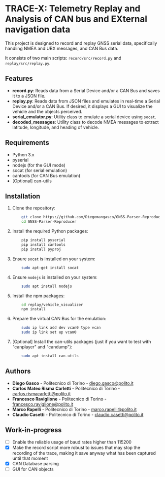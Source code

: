 # TRACE-X: Telemetry Replay and Analysis of CAN bus and EXternal navigation data

This project is designed to record and replay GNSS serial data, specifically handling NMEA and UBX messages, and CAN Bus data. 

It consists of two main scripts: `record/src/record.py` and `replay/src/replay.py`.

## Features

- **record.py**: Reads data from a Serial Device and/or a CAN Bus and saves it to a JSON file.
- **replay.py**: Reads data from JSON files and emulates in real-time a Serial Device and/or a CAN Bus. If desired, it displays a GUI to visualize the vehicle and the objects perceived.
- **serial_emulator.py**: Utility class to emulate a serial device using `socat`.
- **decoded_messages**: Utility class to decode NMEA messages to extract latitude, longitude, and heading of vehicle.

## Requirements

- Python 3.x
- pyserial
- nodejs (for the GUI mode)
- socat (for serial emulation)
- cantools (for CAN Bus emulation)
- [Optional] can-utils

## Installation

1. Clone the repository:
    ```sh
        git clone https://github.com/Diegomangasco/GNSS-Parser-Reproducer.git
        cd GNSS-Parser-Reproducer
    ```

2. Install the required Python packages:
    ```sh
        pip install pyserial
        pip install cantools
        pip install pyproj
    ```

3. Ensure `socat` is installed on your system:
    ```sh
        sudo apt-get install socat
    ```

4. Ensure `nodejs` is installed on your system:
    ```sh
        sudo apt install nodejs
    ```

5. Install the npm packages:
    ```sh
        cd replay/vehicle_visualizer
        npm install
    ```

6. Prepare the virtual CAN Bus for the emulation:
    ```sh
        sudo ip link add dev vcan0 type vcan
        sudo ip link set up vcan0       
    ```

7. [Optional] Install the can-utils packages (just if you want to test with "canplayer" and "candump"):
    ```sh
        sudo apt install can-utils
    ```

## Authors
- **Diego Gasco** - Politecnico di Torino - diego.gasco@polito.it
- **Carlos Mateo Risma Carletti** - Politecnico di Torino - carlos.rismacarletti@polito.it
- **Francesco Raviglione** - Politecnico di Torino - francesco.raviglione@polito.it
- **Marco Rapelli** - Politecnico di Torino - marco.rapelli@polito.it
- **Claudio Casetti** - Politecnico di Torino - claudio.casetti@polito.it

## Work-in-progress
- [ ] Enable the reliable usage of baud rates higher than 115200
- [X] Make the record script more robust to issues that may stop the recording of the trace, making it save anyway what has been captured until that moment
- [X] CAN Database parsing
- [ ] GUI for CAN objects
